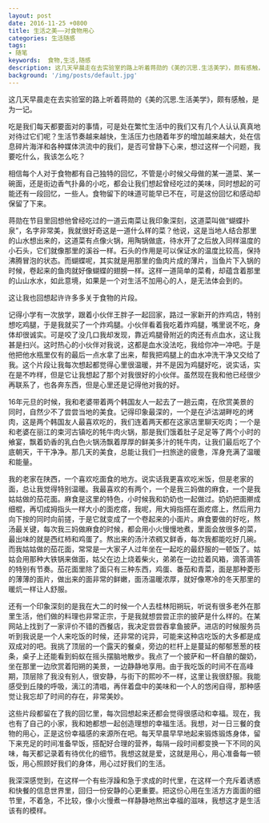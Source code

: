 ```yaml
---
layout: post
date: 2016-11-25 +0800
title: 生活之美——对食物用心
categories: 生活随感
tags: 
- 随笔
keywords:  食物,生活,随感
description: 这几天早晨走在去实验室的路上听着蒋勋的《美的沉思.生活美学》，颇有感触，是为一记。
background: '/img/posts/default.jpg'
---
```

这几天早晨走在去实验室的路上听着蒋勋的《美的沉思.生活美学》，颇有感触，是为一记。

吃是我们每天都要面对的事情，可是处在繁忙生活中的我们又有几个人认认真真地对待过它们呢？生活节奏越来越快，生活压力也随着年岁的增加越来越大，处在信息碎片海洋和各种媒体洪流中的我们，是否可曾静下心来，想过这样一个问题，我要吃什么，我该怎么吃？

相信每个人对于食物都有自己独特的回忆，不管是小时候父母做的某一道菜、某一碗面，还是街边香气扑鼻的小吃，都会让我们想起曾经吃过的美味，同时想起的可能还有一段回忆，一些人。食物留下的味道可能早已不在，可是这份回忆和感动却保留了下来。

蒋勋在节目里回想他曾经吃过的一道云南菜让我印象深刻，这道菜叫做“蝴蝶扑泉”，名字非常美，我就很好奇这是一道什么样的菜？他说，这是当地人结合那里的山水想出来的，这道菜有点像火锅，用陶锅做底，待水开了之后放入同样温度的小石头，它们就像那里的溪谷一样。石头的作用是可以保证水的温度比较高，保持沸腾冒泡的状态。而蝴蝶呢，其实就是用那里的鱼肉片成的薄片，当鱼片下入锅的时候，卷起来的鱼肉就好像蝴蝶的翅膀一样。这样一道简单的菜肴，却蕴含着那里的山山水水，如此意境，如果是一个对生活不加用心的人，是无法体会到的。

这让我也回想起许许多多关于食物的片段。

记得小学有一次放学，跟着小伙伴王胖子一起回家，路过一家新开的炸鸡店，特别想吃鸡腿，于是我就买了一个炸鸡腿。小伙伴看着我吃着炸鸡腿，嘴里说不吃，身体却很诚实。可是咬了没几口我却发现，靠近鸡腿骨附近的肉还有点血水，这让我甚是扫兴。这时热心的小伙伴对我说，这都是血水没法吃，我给你冲一冲吧。于是他把他水瓶里仅有的最后一点水拿了出来，帮我把鸡腿上的血水冲洗干净又交给了我。这个片段让我每次想起都觉得心里很温暖，并不是因为鸡腿好吃，说实话，实在是不咋样，但是它让我想起了那个对我很好的小伙伴。虽然现在我和他已经很少再联系了，也各奔东西，但是心里还是记得他对我的好。

16年元旦的时候，我和老婆带着两个韩国友人一起去了一趟云南，在欣赏美景的同时，自然少不了尝尝当地的美食。记得印象最深的，一个是在泸沽湖畔吃的烤肉，这是两个韩国友人最喜欢吃的，我们连着两天都在这家店里聊天吃肉；一个是和老婆在丽江的束河古镇吃的牦牛肉火锅，那是我们饿着肚子足足等了两个小时的飨宴，飘着奶香的乳白色火锅汤飘着厚厚的鲜美多汁的牦牛肉，让我们最后吃了个底朝天，干干净净。那几天的美食，总能让我们一扫旅途的疲惫，浑身充满了温暖和能量。

我的老家在陕西，一个喜欢吃面食的地方。说实话我更喜欢吃米饭，但是老家的面，总让我觉得特别温暖。我最喜欢的有两个，一个是我三妈做的麻食，一个是我姑姑做的茄花面。麻食是这里的特色，小时候我和奶奶也一起做过。奶奶把面擀成细棍，再切成拇指头一样大小的面疙瘩，我呢，用大拇指搭在面疙瘩上，然后用力向下按的同时向前搓，于是它就变成了一个卷起来的小面片。麻食要做的好吃，熬汤最关键，每次我三妈做麻食的时候，都会用小火慢慢地煮，里面会放很多的菜，最出味的就是西红柿和鸡蛋了。熬出来的汤汁浓稠又鲜香，每次我都能吃好几碗。而我姑姑做的茄花面，常常是一大家子人过年坐在一起吃的最舒服的一顿饭了。姑姑会用那种大铁锅来做面，姑父在边上烧着柴火，弟弟在一边拉着风箱，滴答滴答的特别有节奏。茄花面里除了面只有三种东西，鸡蛋、番茄和青菜，面是那种菱形的薄薄的面片，做出来的面非常的鲜嫩，面汤温暖浓厚，就好像寒冷的冬天那里的暖炕一样让人舒服。

还有一个印象深刻的是我在大二的时候一个人去桂林阳朔玩，听说有很多老外在那里生活，他们做的料理也非常正宗，于是我就想尝尝正宗的披萨是什么样的。在某网站上找到了一家评价不错的西餐店，我决定尝尝吞拿鱼披萨。进店的时候服务员听到我说是一个人来吃饭的时候，还非常的诧异，可能来这种店吃饭的大多都是成双成对的吧。我挑了顶层的一个露天的餐桌，旁边的栏杆上是蔓延的郁郁葱葱的枝条，桌子上还能看到蚂蚁在摇头摆脑地散步。我点了一个披萨和一杯自酿的酸奶，坐在那里一边欣赏着阳朔的美景，一边静静地享用。由于我吃饭的时间不在高峰期，顶层除了我没有别人，很安静，与街下的熙吵不一样，这里让我很舒服。我能感受到丘陵的呼吸，漓江的清唱，再伴着盘中的美味和一个人的悠闲自得，那种感觉让我忘却了时间的存在，非常美妙。

这些片段都留在了我的回忆里，每次回想起来还都会觉得很感动和幸福。现在，我也有了自己的小家，我和她都想一起创造理想的幸福生活。我想，对一日三餐的食物的用心，正是这份幸福感的来源所在吧。每天早晨早早地起来锻炼锻炼身体，留下来充足的时间准备早饭，搭配好合理的营养，每隔一段时间都变换一下不同的风味，每天都记录着有待优化的细节。我想这就是爱，这就是用心，用心准备每一顿饭，用心照顾好我们的身体，用心过好我们的生活。

我深深感觉到，在这样一个有些浮躁和急于求成的时代里，在这样一个充斥着诱惑和快餐的信息世界里，回归一份安静的心更重要。把这份心用在生活方方面面的细节里，不着急，不比较，像小火慢煮一样静静地熬出幸福的滋味，我想这才是生活该有的模样。
